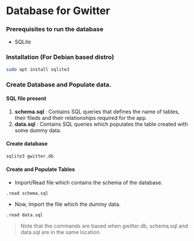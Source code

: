 # Database for Gwitter


### Prerequisites to run the database
- SQLite

### Installation (For Debian based distro)

```bash
sudo apt install sqlite3

```

### Create Database and Populate data.

#### SQL file present

1. **schema.sql** : Contains SQL queries that defines the name of tables, their fileds and their relationships required for the app.
2. **data.sql** : Contains SQL queries which populates the table created with some dummy data.

#### Create database

```sh
sqlite3 gwitter.db
```

#### Create and Populate Tables


- Import/Read file which contains the schema of the database.

```sqlite
.read schema.sql
```

- Now, Import the file which the dummy data.

```sqlite
.read data.sql
```

> Note that the commands are based when gwitter.db, schema.sql and data.sql are in the same location.


